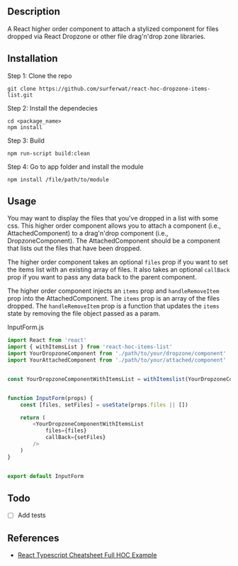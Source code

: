 ## Description

A React higher order component to attach a stylized component for files dropped via React Dropzone or other file drag'n'drop zone libraries.

## Installation

Step 1: Clone the repo 

```
git clone https://github.com/surferwat/react-hoc-dropzone-items-list.git
```

Step 2: Install the dependecies

```
cd <package_name>
npm install
```

Step 3: Build 
```
npm run-script build:clean
```

Step 4: Go to app folder and install the module

```
npm install /file/path/to/module
```

## Usage

You may want to display the files that you've dropped in a list with some css. This higher order component allows you to attach a component (i.e., AttachedComponent) to a drag'n'drop component (i.e., DropzoneComponent). The AttachedComponent should be a component that lists out the files that have been dropped.

The higher order component takes an optional `files` prop if you want to set the items list with an existing array of files. It also takes an optional `callBack` prop if you want to pass any data back to the parent component.

The higher order component injects an `items` prop and `handleRemoveItem` prop into the AttachedComponent. The `items` prop is an array of the files dropped. The `handleRemoveItem` prop is a function that updates the `items` state by removing the file object passed as a param.

InputForm.js
```javascript
import React from 'react'
import { withItemsList } from 'react-hoc-items-list'
import YourDropzoneComponent from './path/to/your/dropzone/component'
import YourAttachedComponent from './path/to/your/attached/component'


const YourDropzoneComponentWithItemsList = withItemslist(YourDropzoneComponent, YourAttachedComponent)


function InputForm(props) {
    const [files, setFiles] = useState(props.files || [])

    return (
        <YourDropzoneComponentWithItemsList
            files={files}
            callBack={setFiles}
        />
    )
}


export default InputForm
```

## Todo 

* [ ] Add tests


## References

* [React Typescript Cheatsheet Full HOC Example](https://react-typescript-cheatsheet.netlify.app/docs/hoc/full_example/)